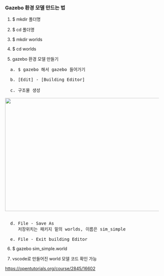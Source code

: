 ### Gazebo 환경 모델 만드는 법


1. $ mkdir 폴더명
2. $ cd 폴더명
3. $ mkdir worlds
4. $ cd worlds

5. gazebo 환경 모델 만들기

<pre>
  a. $ gazebo 해서 gazebo 들어가기
  
  b. [Edit] - [Building Editor]
  
  c. 구조물 생성

<img src="https://user-images.githubusercontent.com/80872528/112786367-0f858b80-9091-11eb-9211-6848a1304b25.png"  width="700" height="370">


  d. File - Save As
     저장위치는 패키지 밑의 worlds, 이름은 sim_simple
  
  e. File - Exit building Editor
</pre>

6. $ gazebo sim_simple.world

7. vscode로 만들어진 world 모델 코드 확인 가능 

https://opentutorials.org/course/2845/16602
